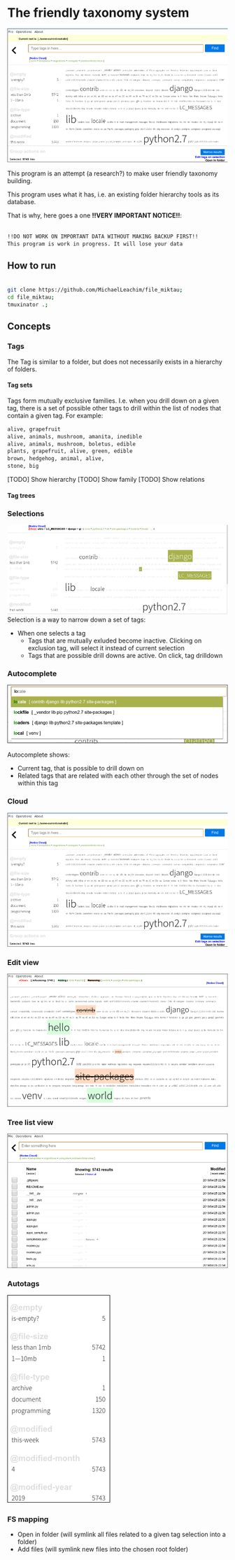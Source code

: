 # The friendly taxonomy system

![Begin of the app](https://github.com/MichaelLeachim/file_miktau/blob/master/4readme/cloud.png)

This program is an attempt (a research?) to make 
user friendly taxonomy building. 

This program uses what it has, i.e. an existing
folder hierarchy tools as its database.

That is why, here goes a one **!!VERY IMPORTANT NOTICE!!**:

```bash

!!DO NOT WORK ON IMPORTANT DATA WITHOUT MAKING BACKUP FIRST!!
This program is work in progress. It will lose your data 

```

## How to run

```bash

git clone https://github.com/MichaelLeachim/file_miktau;
cd file_miktau;
tmuxinator .;

```

## Concepts 

### Tags

The Tag is similar to a folder, but does not necessarily exists in a hierarchy
of folders. 

#### Tag sets

Tags form mutually exclusive families. I.e. when you drill down on a given tag, 
there is a set of possible other tags to drill within the list of nodes that contain
a given tag. For example:

```bash
alive, grapefruit
alive, animals, mushroom, amanita, inedible
alive, animals, mushroom, boletus, edible
plants, grapefruit, alive, green, edible
brown, hedgehog, animal, alive,
stone, big
```

[TODO] Show hierarchy
[TODO] Show family
[TODO] Show relations

#### Tag trees

### Selections 

![Selection](https://github.com/MichaelLeachim/file_miktau/blob/master/4readme/selection.png)
Selection is a way to narrow down a set of tags:
* When one selects a tag
  * Tags that are mutually exluded become inactive. Clicking on exclusion tag, will select it instead of current selection
  * Tags that are possible drill downs are active. On click, tag drilldown 
  
### Autocomplete   
![Autocomplete](https://github.com/MichaelLeachim/file_miktau/blob/master/4readme/complete.png)

Autocomplete shows:
* Current tag, that is possible to drill down on
* Related tags that are related with each other through the set of nodes within this tag

### Cloud
![Cloud view](https://github.com/MichaelLeachim/file_miktau/blob/master/4readme/cloud.png)

### Edit view
![Edit view](https://github.com/MichaelLeachim/file_miktau/blob/master/4readme/edit_view2.png)

### Tree list view
![Tree list view](https://github.com/MichaelLeachim/file_miktau/blob/master/4readme/tree.png)

### Autotags
![Autotags](https://github.com/MichaelLeachim/file_miktau/blob/master/4readme/autotags.png)

### FS mapping

* Open in folder (will symlink all files related to a given tag selection into a folder)
* Add files (will symlink new files into the chosen root folder)



